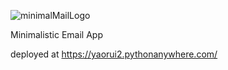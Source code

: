 
![minimalMailLogo](https://github.com/user-attachments/assets/fb033b34-0eda-4a8c-bfdd-96799a8e771a)

Minimalistic Email App

deployed at https://yaorui2.pythonanywhere.com/
